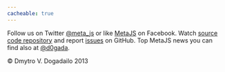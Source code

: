 ```yaml
---
cacheable: true
---
```


Follow us on Twitter [@meta_js](https://twitter.com/coect_net) or like
[MetaJS](https://www.facebook.com/pages/Metajs/1389834274578119) on Facebook.
Watch [source code repository](https://github.com/dogada/metajs) and report
[issues](http://github.com/dogada/metajs/issues) on GitHub. Top MetaJS news you
can find also at [@d0gada](https://twitter.com/d0gada).

&copy; Dmytro V. Dogadailo 2013
